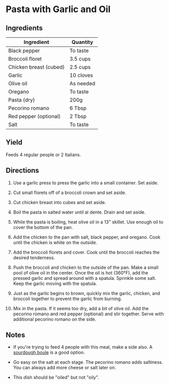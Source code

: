 # Pasta with Garlic and Oil

## Ingredients

| Ingredient | Quantity |
| --- | --- |
| Black pepper | To taste |
| Broccoli floret | 3.5 cups|
| Chicken breast (cubed) | 2.5 cups |
| Garlic | 10 cloves |
| Olive oil | As needed |
| Oregano | To taste |
| Pasta (dry) | 200g |
| Pecorino romano | 6 Tbsp |
| Red pepper (optional) | 2 Tbsp |
| Salt | To taste |


## Yield

Feeds 4 regular people or 2 Italians.


## Directions

1. Use a garlic press to press the garlic into a small
   container. Set aside.

2. Cut small florets off of a broccoli crown and set aside.

3. Cut chicken breast into cubes and set aside.

4. Boil the pasta in salted water until al dente. Drain and set aside.

5. While the pasta is boiling, heat olive oil in a 13" skillet. Use enough oil
   to cover the bottom of the pan.

6. Add the chicken to the pan with salt, black pepper, and oregano. Cook until
   the chicken is white on the outside.

7. Add the broccoli florets and cover. Cook until the broccoli reaches the
   desired tenderness.

8. Push the broccoli and chicken to the outside of the pan. Make a small pool
   of olive oil in the center. Once the oil is hot (360°F), add the pressed
   garlic and spread around with a spatula. Sprinkle some salt. Keep the garlic
   moving with the spatula.

9. Just as the garlic begins to brown, quickly mix the garlic, chicken, and
   broccoli together to prevent the garlic from burning.

10. Mix in the pasta. If it seems too dry, add a bit of olive oil. Add the
    pecorino romano and red pepper (optional) and stir together. Serve with
    additional pecorino romano on the side.


## Notes
- If you're trying to feed 4 people with this meal, make a side also. A
  [sourdough boule](sourdough-boule.md) is a good option.

- Go easy on the salt at each stage. The pecorino romano adds saltiness. You
  can always add more cheese or salt later on.

- This dish should be "oiled" but not "oily".
